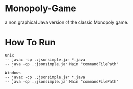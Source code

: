 # Monopoly-Game
a non graphical Java version of the classic Monopoly game.

# How To Run
    Unix
    -- javac -cp .:jsonsimple.jar *.java
    -- java -cp .:jsonsimple.jar Main "commandFilePath"
    
    Windows
    -- javac -cp .;jsonsimple.jar *.java
    -- java -cp .;jsonsimple.jar Main "commandFilePath"  
